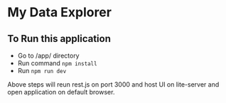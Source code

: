 # My Data Explorer

## To Run this application

- Go to /app/ directory
- Run command `npm install`
- Run `npm run dev`

Above steps will reun rest.js on port 3000 and host UI on lite-server and open application on default browser.
